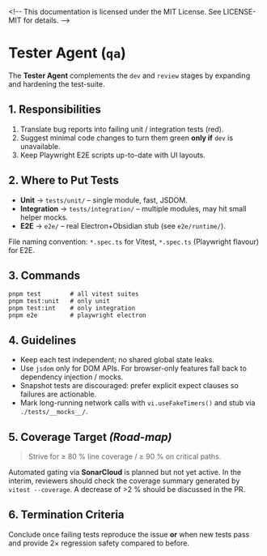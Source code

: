 <\!--
This documentation is licensed under the MIT License.
See LICENSE-MIT for details.
-->

# Tester Agent (`qa`)

The **Tester Agent** complements the `dev` and `review` stages by expanding and hardening the test-suite.

## 1. Responsibilities

1. Translate bug reports into failing unit / integration tests (red).
2. Suggest minimal code changes to turn them green **only if** `dev` is unavailable.
3. Keep Playwright E2E scripts up-to-date with UI layouts.

## 2. Where to Put Tests

- **Unit** → `tests/unit/` – single module, fast, JSDOM.
- **Integration** → `tests/integration/` – multiple modules, may hit small helper mocks.
- **E2E** → `e2e/` – real Electron+Obsidian stub (see `e2e/runtime/`).

File naming convention: `*.spec.ts` for Vitest, `*.spec.ts` (Playwright flavour) for E2E.

## 3. Commands

```
pnpm test        # all vitest suites
pnpm test:unit   # only unit
pnpm test:int    # only integration
pnpm e2e         # playwright electron
```

## 4. Guidelines

- Keep each test independent; no shared global state leaks.
- Use `jsdom` only for DOM APIs. For browser-only features fall back to dependency injection / mocks.
- Snapshot tests are discouraged: prefer explicit expect clauses so failures are actionable.
- Mark long-running network calls with `vi.useFakeTimers()` and stub via `./tests/__mocks__/`.

## 5. Coverage Target _(Road-map)_

> Strive for ≥ 80 % line coverage / ≥ 90 % on critical paths.

Automated gating via **SonarCloud** is planned but not yet active. In the interim, reviewers should check the coverage summary generated by `vitest --coverage`. A decrease of >2 % should be discussed in the PR.

## 6. Termination Criteria

Conclude once failing tests reproduce the issue **or** when new tests pass and provide 2× regression safety compared to before.
